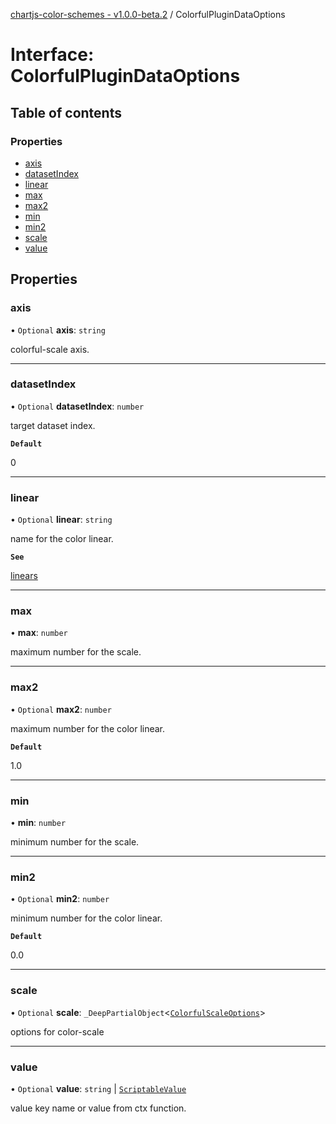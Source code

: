 [chartjs-color-schemes - v1.0.0-beta.2](../README.md) / ColorfulPluginDataOptions

# Interface: ColorfulPluginDataOptions

## Table of contents

### Properties

- [axis](ColorfulPluginDataOptions.md#axis)
- [datasetIndex](ColorfulPluginDataOptions.md#datasetindex)
- [linear](ColorfulPluginDataOptions.md#linear)
- [max](ColorfulPluginDataOptions.md#max)
- [max2](ColorfulPluginDataOptions.md#max2)
- [min](ColorfulPluginDataOptions.md#min)
- [min2](ColorfulPluginDataOptions.md#min2)
- [scale](ColorfulPluginDataOptions.md#scale)
- [value](ColorfulPluginDataOptions.md#value)

## Properties

### axis

• `Optional` **axis**: `string`

colorful-scale axis.

___

### datasetIndex

• `Optional` **datasetIndex**: `number`

target dataset index.

**`Default`**

0

___

### linear

• `Optional` **linear**: `string`

name for the color linear.

**`See`**

[linears](../modules/registries.md#linears)

___

### max

• **max**: `number`

maximum number for the scale.

___

### max2

• `Optional` **max2**: `number`

maximum number for the color linear.

**`Default`**

1.0

___

### min

• **min**: `number`

minimum number for the scale.

___

### min2

• `Optional` **min2**: `number`

minimum number for the color linear.

**`Default`**

0.0

___

### scale

• `Optional` **scale**: `_DeepPartialObject`<[`ColorfulScaleOptions`](ColorfulScaleOptions.md)\>

options for color-scale

___

### value

• `Optional` **value**: `string` \| [`ScriptableValue`](../README.md#scriptablevalue)

value key name or value from ctx function.
